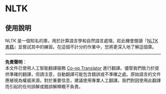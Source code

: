 <!--
CO_OP_TRANSLATOR_METADATA:
{
  "original_hash": "bf39bceb833cd628f224941dca8041df",
  "translation_date": "2025-09-03T18:57:49+00:00",
  "source_file": "6-NLP/4-Hotel-Reviews-1/assignment.md",
  "language_code": "hk"
}
-->
# NLTK

## 使用說明

NLTK 是一個知名的庫，用於計算語言學和自然語言處理。趁此機會閱讀『[NLTK 書籍](https://www.nltk.org/book/)』並嘗試其中的練習。在這個不計分的作業中，您將更深入地了解這個庫。

---

**免責聲明**：  
本文件已使用人工智能翻譯服務 [Co-op Translator](https://github.com/Azure/co-op-translator) 進行翻譯。儘管我們致力於提供準確的翻譯，但請注意，自動翻譯可能包含錯誤或不準確之處。原始語言的文件應被視為權威來源。對於重要信息，建議使用專業人工翻譯。我們對因使用此翻譯而引起的任何誤解或錯誤解釋概不負責。
